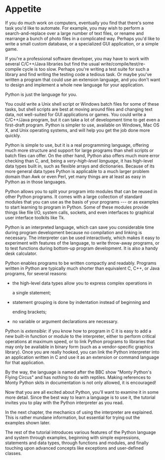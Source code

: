 # Appetite

If you do much work on computers, eventually you find that there's some task you'd like to automate. For example, you may wish to perform a search-and-replace over a large number of text files, or rename and rearrange a bunch of photo files in a complicated way. Perhaps you'd like to write a small custom database, or a specialized GUI application, or a simple game.

If you're a professional software developer, you may have to work with several C/C++/Java libraries but find the usual write/compile/test/re-compile cycle is too slow. Perhaps you're writing a test suite for such a library and find writing the testing code a tedious task. Or maybe you've written a program that could use an extension language, and you don't want to design and implement a whole new language for your application.

Python is just the language for you.

You could write a Unix shell script or Windows batch files for some of these tasks, but shell scripts are best at moving around files and changing text data, not well-suited for GUI applications or games. You could write a C/C++/Java program, but it can take a lot of development time to get even a first-draft program. Python is simpler to use, available on Windows, Mac OS X, and Unix operating systems, and will help you get the job done more quickly.

Python is simple to use, but it is a real programming language, offering much more structure and support for large programs than shell scripts or batch files can offer. On the other hand, Python also offers much more error checking than C, and, being a _very-high-level language_, it has high-level data types built in, such as flexible arrays and dictionaries. Because of its more general data types Python is applicable to a much larger problem domain than Awk or even Perl, yet many things are at least as easy in Python as in those languages.

Python allows you to split your program into modules that can be reused in other Python programs. It comes with a large collection of standard modules that you can use as the basis of your programs --- or as examples to start learning to program in Python. Some of these modules provide things like file I/O, system calls, sockets, and even interfaces to graphical user interface toolkits like Tk.

Python is an interpreted language, which can save you considerable time during program development because no compilation and linking is necessary. The interpreter can be used interactively, which makes it easy to experiment with features of the language, to write throw-away programs, or to test functions during bottom-up program development. It is also a handy desk calculator.

Python enables programs to be written compactly and readably. Programs written in Python are typically much shorter than equivalent C, C++, or Java programs, for several reasons:

- the high-level data types allow you to express complex operations in

  a single statement;

- statement grouping is done by indentation instead of beginning and

  ending brackets;

- no variable or argument declarations are necessary.

Python is _extensible_: if you know how to program in C it is easy to add a new built-in function or module to the interpreter, either to perform critical operations at maximum speed, or to link Python programs to libraries that may only be available in binary form \(such as a vendor-specific graphics library\). Once you are really hooked, you can link the Python interpreter into an application written in C and use it as an extension or command language for that application.

By the way, the language is named after the BBC show "Monty Python's Flying Circus" and has nothing to do with reptiles. Making references to Monty Python skits in documentation is not only allowed, it is encouraged!

Now that you are all excited about Python, you'll want to examine it in some more detail. Since the best way to learn a language is to use it, the tutorial invites you to play with the Python interpreter as you read.

In the next chapter, the mechanics of using the interpreter are explained. This is rather mundane information, but essential for trying out the examples shown later.

The rest of the tutorial introduces various features of the Python language and system through examples, beginning with simple expressions, statements and data types, through functions and modules, and finally touching upon advanced concepts like exceptions and user-defined classes.
